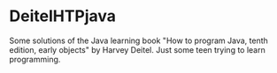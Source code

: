# DeitelHTPjava
Some solutions of the Java learning book "How to program Java, tenth edition, early objects" by Harvey Deitel. Just some teen trying to learn programming.  
